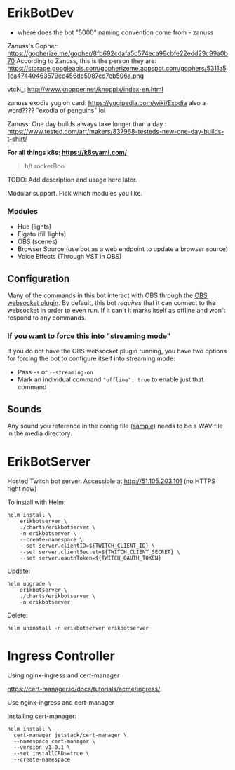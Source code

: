 # ErikBotDev

- where does the bot "5000" naming convention come from - zanuss

Zanuss's Gopher: https://gopherize.me/gopher/8fb692cdafa5c574eca99cbfe22edd29c99a0b70
According to Zanuss, this is the person they are: https://storage.googleapis.com/gopherizeme.appspot.com/gophers/5311a51ea47440463579cc456dc5987cd7eb506a.png

vtcN_: http://www.knopper.net/knoppix/index-en.html

zanuss exodia yugioh card: https://yugipedia.com/wiki/Exodia
also a word????
"exodia of penguins" lol

Zanuss: One day builds always take longer than a day : https://www.tested.com/art/makers/837968-testeds-new-one-day-builds-t-shirt/

**For all things k8s: https://k8syaml.com/**

>h/t rockerBoo

TODO: Add description and usage here later.

Modular support. Pick which modules you like.

### Modules

- Hue (lights)
- Elgato (fill lights)
- OBS (scenes)
- Browser Source (use bot as a web endpoint to update a browser source)
- Voice Effects (Through VST in OBS)

## Configuration

Many of the commands in this bot interact with OBS through the [OBS websocket plugin](https://obsproject.com/forum/resources/obs-websocket-remote-control-obs-studio-from-websockets.466/). By default, this bot _requires_ that it can connect to the websocket in order to even run. If it can't it marks itself as offline and won't respond to any commands.

### If you want to force this into "streaming mode"

If you do not have the OBS websocket plugin running, you have two options for forcing the bot to configure itself into streaming mode:

- Pass `-s` or `--streaming-on`
- Mark an individual command `"offline": true` to enable just that command

## Sounds

Any sound you reference in the config file ([sample](./erikbotdev.json)) needs to be a WAV file in the media directory.

# ErikBotServer

Hosted Twitch bot server. Accessible at http://51.105.203.101 (no HTTPS right now)

To install with Helm:

```shell
helm install \
    erikbotserver \
    ./charts/erikbotserver \
    -n erikbotserver \
    --create-namespace \
    --set server.clientID=${TWITCH_CLIENT_ID} \
    --set server.clientSecret=${TWITCH_CLIENT_SECRET} \
    --set server.oauthToken=${TWITCH_OAUTH_TOKEN}
```

Update:

```shell
helm upgrade \
    erikbotserver \
    ./charts/erikbotserver \
    -n erikbotserver
```

Delete:

```shell
helm uninstall -n erikbotserver erikbotserver
```

# Ingress Controller

Using nginx-ingress and cert-manager

https://cert-manager.io/docs/tutorials/acme/ingress/

Use nginx-ingress and cert-manager

Installing cert-manager:

```shell
helm install \
  cert-manager jetstack/cert-manager \
  --namespace cert-manager \
  --version v1.0.1 \
  --set installCRDs=true \
  --create-namespace
```